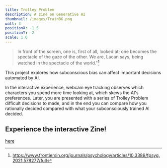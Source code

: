 ```yaml
---
title: Trolley Problem
description: A zine on Generative AI
thumbnail: /images/TrainBG.png
wall: 3
positionX: -1.5
positionY: -2
scale: 1.6
---
```


> In front of the screen, one is, first of all, looked at; one becomes the spectacle of the gaze of the other. We are, Lacan says, being watched in the spectacle of the world."[^1]

[^1]: https://www.frontiersin.org/journals/psychology/articles/10.3389/fpsyg.2021.578277/full 

This project explores how subconscious bias can affect important decisions automated by AI. 

In the interactive experience, webcam eye tracking observes which characters you spend more time looking at, which skews the AI's preferences. Later, you are presented with a series of Trolley Problem difficult decisions to made, and in the end you can compare how you rationally decided compared with what your subconsciously trained AI decided.

## Experience the interactive Zine!
[here](https://gsapp-cdp.github.io/colloquium-1-2024/work/sebastian-schloesser/zine.html)